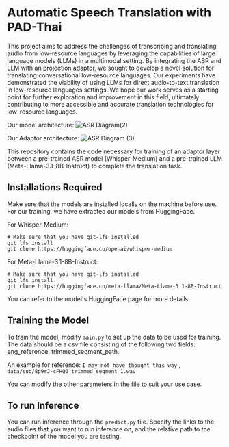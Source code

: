 # Automatic Speech Translation with PAD-Thai

This project aims to address the challenges of transcribing and translating audio from low-resource languages by leveraging the capabilities of large language models (LLMs) in a multimodal setting. By integrating the ASR and LLM with an projection adaptor, we sought to develop a novel solution for translating conversational low-resource languages. Our experiments have demonstrated the viability of using LLMs for direct audio-to-text translation in low-resource languages settings. We hope our work serves as a starting point for further exploration and improvement in this field, ultimately contributing to more accessible and accurate translation technologies for low-resource languages.

Our model architecture:
![ASR Diagram(2)](https://github.com/user-attachments/assets/2a38b960-1339-4fab-90fd-01c27f766bb5)

Our Adaptor architecture:
![ASR Diagram (3)](https://github.com/user-attachments/assets/16cc45b1-573b-4bc3-acba-d99d20ba98cf)

This repository contains the code necessary for training of an adaptor layer between a pre-trained ASR model (Whisper-Medium) and a pre-trained LLM (Meta-Llama-3.1-8B-Instruct) to complete the translation task. 

## Installations Required
Make sure that the models are installed locally on the machine before use. For our training, we have extracted our models from HuggingFace. 

For Whisper-Medium:
```
# Make sure that you have git-lfs installed
git lfs install
git clone https://huggingface.co/openai/whisper-medium
```

For Meta-Llama-3.1-8B-Instruct:
```
# Make sure that you have git-lfs installed
git lfs install
git clone https://huggingface.co/meta-llama/Meta-Llama-3.1-8B-Instruct
```

You can refer to the model's HuggingFace page for more details. 


## Training the Model
To train the model, modify `main.py` to set up the data to be used for training. The data should be a csv file consisting of the following two fields: eng_reference, trimmed_segment_path.

An example for reference: ```I may not have thought this way``` , ```data/sub/8p9rJ-cFHQ0_trimmed_segment_1.wav```

You can modify the other parameters in the file to suit your use case.


## To run Inference
You can run inference through the `predict.py` file. Specify the links to the audio files that you want to run inference on, and the relative path to the checkpoint of the model you are testing.
